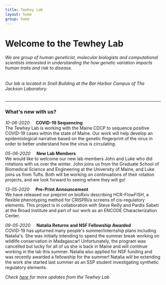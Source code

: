 ```yaml
---
title: Tewhey Lab
layout: home
group: home
---
```


# Welcome to the Tewhey Lab
###### We are group of human geneticist, molecular biologists and computational scientists interested in understanding the how genetic variation impacts human traits and risk to disease.
###### Our lab is located in Snell Building at the Bar Harbor Campus of The Jackson Laboratory.

---

### What's new with us?

_10-06-2020_ &nbsp; &nbsp; **COVID-19 Sequencing** <br>
The Tewhey Lab is working with the Maine CDCP to sequence positive COVID-19 cases within the state of Maine. Our work will help develop an epidemiological narrative based on the genetic fingerprint of the virus in order to better understand how the virus is circulating.

_05-06-2020_ &nbsp; &nbsp; **New Lab Members** <br>
We would like to welcome our new lab members John and Luke who did rotations with us over the winter. John joins us from the Graduate School of Biomedical Science and Engineering at the University of Maine, and Luke joins us from Tufts. Both will be working on continuations of their rotation projects, and we look forward to seeing where they will go!

_13-05-2020_ &nbsp; &nbsp; **Pre-Print Announcement** <br>
We have released our preprint on bioRxiv describing HCR-FlowFISH, a flexible phenotyping method for CRISPRi/a screens of cis-regulatory elements. This project is in collaboration with Steve Reilly and Pardis Sabeti at the Broad Institute and part of our work as an ENCODE Characterization Center.

_09-05-2020_ &nbsp; &nbsp; **Natalia Returns and NSF Fellowship Awarded** <br>
COVID-19 has upturned many people's summer/internship plans including Natalia's. She was initially intending to spend the summer break working on wildlife conservation in Madagascar! Unfortunately, the program was cancelled but lucky for all of us she is back in Maine and will continue working in the lab this summer. Natalia also applied for NSF funding and was recently awarded a fellowship for the summer! Natalia will be extending the work she started last summer as an SSP student investigating synthetic regulatory elements. 

_Check [here](https://tewhey-lab.github.io/news/) for more updates from the Tewhey Lab_
